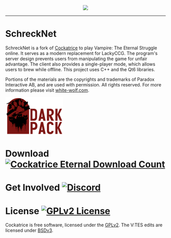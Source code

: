 <p align='center'><img src=https://github.com/Stolas/SchreckNet/blob/master/meta/images/schecknet_logo.png></p>

---

# SchreckNet

SchreckNet is a fork of [Cockatrice](https://cockatrice.github.io/) to play Vampire: The Eternal Struggle online.
It serves as a modern replacement for LackyCCG.
The program's server design prevents users from manipulating the game for unfair advantage. The client also provides a single-player mode, which allows users to brew while offline. This project uses C++ and the Qt6 libraries.<br>

Portions of the materials are the copyrights and trademarks of Paradox Interactive AB, and are used with permission. All rights reserved. For more information please visit [white-wolf.com](http://www.white-wolf.com/).

![Dark Pack](meta/images/dark-pack.png)


# Download [![Cockatrice Eternal Download Count](https://img.shields.io/github/downloads/cockatrice/cockatrice/total.svg)](https://tooomm.github.io/github-release-stats/?username=Cockatrice&repository=Cockatrice)


# Get Involved [![Discord](https://img.shields.io/discord/887471681277399091?label=Discord&logo=discord&logoColor=white)](https://discord.gg/vampire-the-eternal-struggle-official-887471681277399091)

# License [![GPLv2 License](https://img.shields.io/github/license/Cockatrice/Cockatrice.svg)](https://github.com/Cockatrice/Cockatrice/blob/master/LICENSE)
Cockatrice is free software, licensed under the [GPLv2](https://github.com/Cockatrice/Cockatrice/blob/master/LICENSE).
The V:TES edits are licensed under [BSDv3](https://github.com/Stolas/SchreckNET/blob/master/LICENSE).
